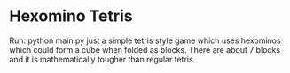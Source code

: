 # Hexomino Tetris
Run: python main.py
just a simple tetris style game which uses hexominos which could form a cube when folded as blocks.
There are about 7 blocks and it is mathematically tougher than regular tetris.
